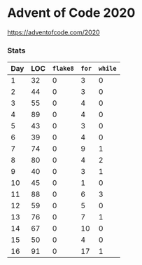 # Advent of Code 2020

https://adventofcode.com/2020


### Stats

Day | LOC | `flake8` | `for` | `while`
--- | --- | --- | --- | ---
1 |       32 |        0 |        3 |        0
2 |       44 |        0 |        3 |        0
3 |       55 |        0 |        4 |        0
4 |       89 |        0 |        4 |        0
5 |       43 |        0 |        3 |        0
6 |       39 |        0 |        4 |        0
7 |       74 |        0 |        9 |        1
8 |       80 |        0 |        4 |        2
9 |       40 |        0 |        3 |        1
10 |       45 |        0 |        1 |        0
11 |       88 |        0 |        6 |        3
12 |       59 |        0 |        5 |        0
13 |       76 |        0 |        7 |        1
14 |       67 |        0 |       10 |        0
15 |       50 |        0 |        4 |        0
16 |       91 |        0 |       17 |        1
